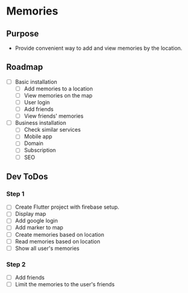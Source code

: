 # Memories
## Purpose
- Provide convenient way to add and view memories by the location.

## Roadmap
- [ ] Basic installation
  - [ ] Add memories to a location
  - [ ] View memories on the map
  - [ ] User login
  - [ ] Add friends
  - [ ] View friends' memories
- [ ] Business installation
  - [ ] Check similar services
  - [ ] Mobile app
  - [ ] Domain
  - [ ] Subscription
  - [ ] SEO

## Dev ToDos
### Step 1
- [ ] Create Flutter project with firebase setup.
- [ ] Display map
- [ ] Add google login
- [ ] Add marker to map
- [ ] Create memories based on location
- [ ] Read memories based on location
- [ ] Show all user's memories

### Step 2
- [ ] Add friends
- [ ] Limit the memories to the user's friends